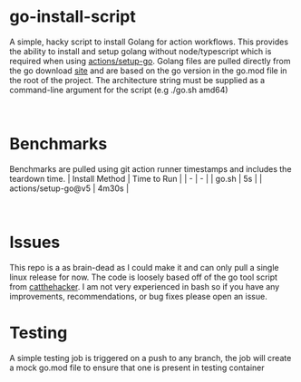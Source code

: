 # go-install-script
A simple, hacky script to install Golang for action workflows. This provides the ability to install and setup golang without node/typescript which is required when using [actions/setup-go](https://github.com/actions/setup-go). Golang files are pulled directly from the go download [site](https://go.dev/dl/) and are based on the go version in the go.mod file in the root of the project. The architecture string must be supplied as a command-line argument for the script (e.g ./go.sh amd64)

<br />

# Benchmarks
Benchmarks are pulled using git action runner timestamps and includes the teardown time.
| Install Method | Time to Run |
| - | - |
| go.sh | 5s |
| actions/setup-go@v5 | 4m30s |

<br />

# Issues
This repo is a as brain-dead as I could make it and can only pull a single linux release for now. The code is loosely based off of the go tool script from [catthehacker](https://github.com/catthehacker/docker_images/blob/master/linux/ubuntu/scripts/go.sh). I am not very experienced in bash so if you have any improvements, recommendations, or bug fixes please open an issue.

# Testing
A simple testing job is triggered on a push to any branch, the job will create a mock go.mod file to ensure that one is present in testing container
